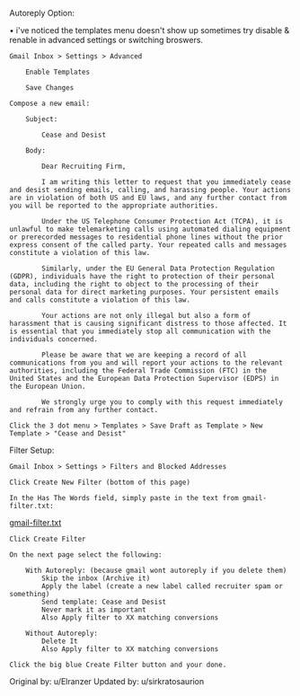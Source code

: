 Autoreply Option:

• i've noticed the templates menu doesn't show up sometimes try disable & renable in advanced settings or switching broswers.

	Gmail Inbox > Settings > Advanced
		
		Enable Templates
		
		Save Changes
		
	Compose a new email:	
		
		Subject: 
		
			Cease and Desist
		
		Body: 
		
			Dear Recruiting Firm,

			I am writing this letter to request that you immediately cease and desist sending emails, calling, and harassing people. Your actions are in violation of both US and EU laws, and any further contact from you will be reported to the appropriate authorities.

			Under the US Telephone Consumer Protection Act (TCPA), it is unlawful to make telemarketing calls using automated dialing equipment or prerecorded messages to residential phone lines without the prior express consent of the called party. Your repeated calls and messages constitute a violation of this law.

			Similarly, under the EU General Data Protection Regulation (GDPR), individuals have the right to protection of their personal data, including the right to object to the processing of their personal data for direct marketing purposes. Your persistent emails and calls constitute a violation of this law.

			Your actions are not only illegal but also a form of harassment that is causing significant distress to those affected. It is essential that you immediately stop all communication with the individuals concerned.

			Please be aware that we are keeping a record of all communications from you and will report your actions to the relevant authorities, including the Federal Trade Commission (FTC) in the United States and the European Data Protection Supervisor (EDPS) in the European Union.

			We strongly urge you to comply with this request immediately and refrain from any further contact.
			
	Click the 3 dot menu > Templates > Save Draft as Template > New Template > "Cease and Desist"

Filter Setup:    
	
	Gmail Inbox > Settings > Filters and Blocked Addresses

    Click Create New Filter (bottom of this page)

    In the Has The Words field, simply paste in the text from gmail-filter.txt:

[gmail-filter.txt](https://github.com/SirKratosAurion/ITJobSpam/blob/d07465256333588b47ec944c1dfd0425de0e3651/gmail-filter.txt)

    Click Create Filter

    On the next page select the following:
	
		With Autoreply: (because gmail wont autoreply if you delete them)
			Skip the inbox (Archive it)
			Apply the label (create a new label called recruiter spam or something)
			Send template: Cease and Desist
			Never mark it as important
			Also Apply filter to XX matching conversions
	
		Without Autoreply:
			Delete It 
			Also Apply filter to XX matching conversions

    Click the big blue Create Filter button and your done.

Original by: u/Elranzer
Updated by: u/sirkratosaurion